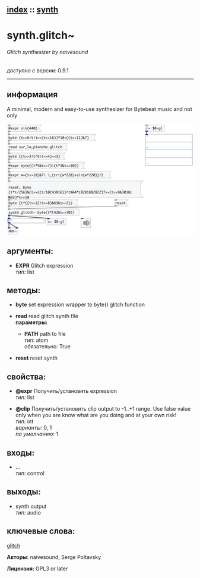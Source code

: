 [index](index.html) :: [synth](category_synth.html)
---

# synth.glitch~

###### Glitch synthesizer by naivesound

*доступно с версии:* 0.9.1

---


## информация
A minimal, modern and easy-to-use synthesizer for Bytebeat music and not only


[![example](../examples/img/synth.glitch~.jpg)](../examples/pd/synth.glitch~.pd)



## аргументы:

* **EXPR**
Glitch expression<br>
_тип:_ list<br>



## методы:

* **byte**
set expression wrapper to byte() glitch function<br>

* **read**
read glitch synth file<br>
  __параметры:__
  - **PATH** path to file<br>
    тип: atom <br>
    обязательно: True <br>

* **reset**
reset synth<br>




## свойства:

* **@expr** 
Получить/установить expression<br>
_тип:_ list<br>

* **@clip** 
Получить/установить clip output to -1..+1 range. Use false value only when you are know what are
you doing and at your own risk!<br>
_тип:_ int<br>
_варианты:_ 0, 1<br>
_по умолчанию:_ 1<br>



## входы:

* ...<br>
_тип:_ control



## выходы:

* synth output<br>
_тип:_ audio



## ключевые слова:

[glitch](keywords/glitch.html)






**Авторы:** naivesound, Serge Poltavsky




**Лицензия:** GPL3 or later





